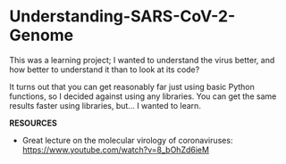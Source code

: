 # Understanding-SARS-CoV-2-Genome

This was a learning project; I wanted to understand the virus better, and how better to understand it than to look at its code?

It turns out that you can get reasonably far just using basic Python functions, so I decided against using any libraries. You can get the same results faster using libraries, but... I wanted to learn.


**RESOURCES**
* Great lecture on the molecular virology of coronaviruses: https://www.youtube.com/watch?v=8_bOhZd6ieM
